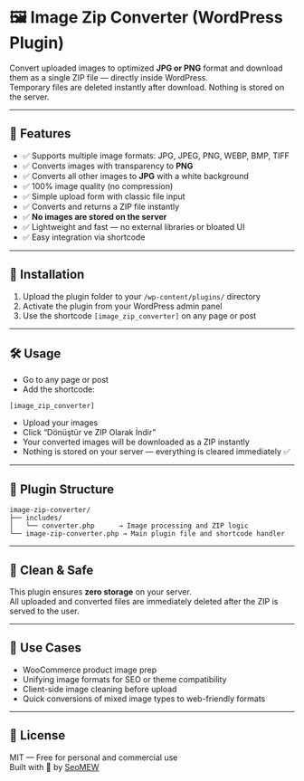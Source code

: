 
# 🖼️ Image Zip Converter (WordPress Plugin)

Convert uploaded images to optimized **JPG or PNG** format and download them as a single ZIP file — directly inside WordPress.  
Temporary files are deleted instantly after download. Nothing is stored on the server.


---

## 🚀 Features

- ✅ Supports multiple image formats: JPG, JPEG, PNG, WEBP, BMP, TIFF
- ✅ Converts images with transparency to **PNG**
- ✅ Converts all other images to **JPG** with a white background
- ✅ 100% image quality (no compression)
- ✅ Simple upload form with classic file input
- ✅ Converts and returns a ZIP file instantly
- ✅ **No images are stored on the server**
- ✅ Lightweight and fast — no external libraries or bloated UI
- ✅ Easy integration via shortcode

---

## 🔧 Installation

1. Upload the plugin folder to your `/wp-content/plugins/` directory  
2. Activate the plugin from your WordPress admin panel  
3. Use the shortcode `[image_zip_converter]` on any page or post

---

## 🛠️ Usage

- Go to any page or post  
- Add the shortcode:

```text
[image_zip_converter]
```

- Upload your images  
- Click “Dönüştür ve ZIP Olarak İndir”  
- Your converted images will be downloaded as a ZIP instantly  
- Nothing is stored on your server — everything is cleared immediately ✅

---

## 📁 Plugin Structure

```
image-zip-converter/
├── includes/
│   └── converter.php      → Image processing and ZIP logic
└── image-zip-converter.php → Main plugin file and shortcode handler
```

---

## 🧼 Clean & Safe

This plugin ensures **zero storage** on your server.  
All uploaded and converted files are immediately deleted after the ZIP is served to the user.

---

## 💼 Use Cases

- WooCommerce product image prep
- Unifying image formats for SEO or theme compatibility
- Client-side image cleaning before upload
- Quick conversions of mixed image types to web-friendly formats

---

## 📄 License

MIT — Free for personal and commercial use  
Built with 💙 by [SeoMEW](https://seomew.com.tr)
